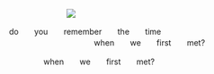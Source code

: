 <p align="center">
 <img src="https://file.garden/ZmyMAi1zTw_Os_OB/itafushi%20psd%20imgs/github%20itafushi%20img/img%20headers/transadori_itafushi_graphic.gif" />
</p>
<p align="center">
　 　 　do　　you　　remember　　the　　time
 　 　 　 　 　 　 　 　 　 　 　 　 　 　 　　when　　we　　first　　met?
</p>
      <p align="center">
　 　 　 　 　　when　　we　　first　　met?
</p>
